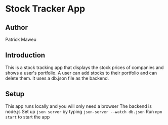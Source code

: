 # Stock Tracker App
## Author 
Patrick Maweu 

## Introduction
This is a stock tracking app that displays the stock prices of companies and shows a user's portfolio. 
A user can add stocks to their portfolio and can delete them.
It uses a db.json file as the backend. 
## Setup 
This app runs locally and you will only need a browser
The backend is node.js 
Set up `json server` by typing `json-server --watch db.json` 
Run `npm start` to start the app


